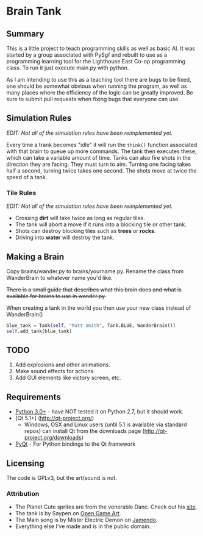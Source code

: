 # Brain Tank
## Summary
This is a little project to teach programming skills as well as basic AI.  It was started by a group associated
with PySgf and rebuilt to use as a programming learning tool for the Lighthouse East Co-op programming class.
To run it just execute main.py with python.

As I am intending to use this as a teaching tool there are bugs to be fixed, one should be somewhat obvious when running
the program, as well as many places where the efficiency of the logic can be greatly improved.  Be sure to submit pull
requests when fixing bugs that everyone can use.

## Simulation Rules
_EDIT: Not all of the simulation rules have been reimplemented yet._

Every time a trank becomes "idle" it will run the `think()` function
associated with that brain to queue up more commands.
The tank then executes these, which can take a variable amount of time.
Tanks can also fire shots in the direction they are facing. 
They must turn to aim. 
Turning one facing takes half a second, turning twice takes one second.
The shots move at twice the speed of a tank.

### Tile Rules
_EDIT: Not all of the simulation rules have been reimplemented yet._
  * Crossing __dirt__ will take twice as long as regular tiles.
  * The tank will abort a move if it runs into a blocking tile or other tank.
  * Shots can destroy blocking tiles such as __trees__ or __rocks__.
  * Driving into __water__ will destroy the tank.

## Making a Brain
Copy brains/wander.py to brains/yourname.py.  Rename the class from WanderBrain to whatever name you'd like.

~~There is a small guide that describes what this brain does and what is available for brains to use in wander.py.~~

When creating a tank in the world you then use your new class instead of WanderBrain()

```python
blue_tank = Tank(self, "Matt Smith", Tank.BLUE, WanderBrain())
self.add_tank(blue_tank)
```

## TODO
  1. Add explosions and other animations.
  2. Make sound effects for actions.
  3. Add GUI elements like victory screen, etc.

## Requirements
  * [Python 3.0+](http://www.python.org/) - have NOT tested it on Python 2.7, but it should work.
  * [Qt 5.1+] (http://qt-project.org/)
    * Windows, OSX and Linux users (until 5.1 is available via standard repos) can install Qt from the downloads page (http://qt-project.org/downloads)
  * [PyQt](http://www.riverbankcomputing.com/software/pyqt/intro) - For Python bindings to the Qt framework

## Licensing
The code is GPLv3, but the art/sound is not.

### Attribution
  * The Planet Cute sprites are from the venerable Danc. Check out his [site](http://www.lostgarden.com).
  * The tank is by Saypen on [Open Game Art](http://opengameart.org/content/american-tank).
  * The Main song is by Mister Electric Demon on [Jamendo](http://www.jamendo.com/en/album/7686).
  * Everything else I've made and is in the public domain.
